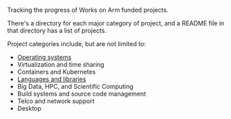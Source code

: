 Tracking the progress of Works on Arm funded projects.

There's a directory for each major category of project,
and a README file in that directory has a list of projects.

Project categories include, but are not limited to:

* [Operating systems](https://github.com/WorksOnArm/cluster/tree/master/projects/operating-systems/README.md)
* Virtualization and time sharing
* Containers and Kubernetes
* [Languages and libraries](https://github.com/WorksOnArm/cluster/blob/master/projects/languages-and-libraries/README.md)
* Big Data, HPC, and Scientific Computing
* Build systems and source code management
* Telco and network support
* Desktop
